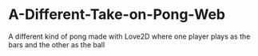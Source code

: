 # A-Different-Take-on-Pong-Web
A different kind of pong made with Love2D where one player plays as the bars and the other as the ball
